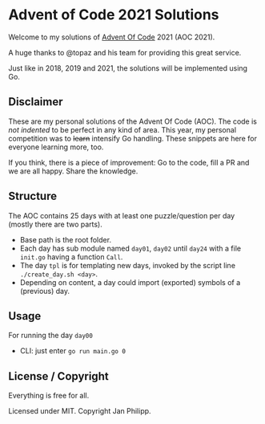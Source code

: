 # Advent of Code 2021 Solutions
Welcome to my solutions of [Advent Of Code](http://adventofcode.com) 2021 (AOC 2021).

A huge thanks to @topaz and his team for providing this great service.

Just like in 2018, 2019 and 2021, the solutions will be implemented using Go.

## Disclaimer
These are my personal solutions of the Advent Of Code (AOC). The code is
*not indented* to be perfect in any kind of area. This year, my personal
competition was to ~~learn~~ intensify Go handling. These snippets are here for everyone
learning more, too.

If you think, there is a piece of improvement: Go to the code,
fill a PR and we are all happy. Share the knowledge.

## Structure
The AOC contains 25 days with at least one puzzle/question per day (mostly there are two parts).

* Base path is the root folder.
* Each day has sub module named `day01`, `day02` until `day24` with a file `init.go` having 
  a function `Call`.
* The day `tpl` is for templating new days, invoked by the script line `./create_day.sh <day>`.
* Depending on content, a day could import (exported) symbols of a (previous) day.

## Usage

For running the day `day00`
* CLI: just enter `go run main.go 0`

## License / Copyright
Everything is free for all.

Licensed under MIT. Copyright Jan Philipp.